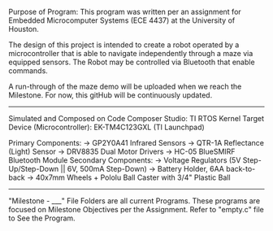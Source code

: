 Purpose of Program: This program was written per an assignment for Embedded 
Microcomputer Systems (ECE 4437) at the University of Houston. 

The design of this project is intended to create a robot operated by a 
microcontroller that is able to navigate independently through a maze via equipped 
sensors. The Robot may be controlled via Bluetooth that enable commands. 

A run-through of the maze demo will be uploaded when we reach the Milestone. 
For now, this gitHub will be continuously updated.
____________________________________________________________________________________

Simulated and Composed on Code Composer Studio: TI RTOS Kernel
Target Device (Microcontroller): EK-TM4C123GXL (TI Launchpad)

Primary Components:
-> GP2Y0A41 Infrared Sensors
-> QTR-1A Reflectance (Light) Sensor
-> DRV8835 Dual Motor Drivers
-> HC-05 BlueSMIRF Bluetooth Module
Secondary Components:
-> Voltage Regulators (5V Step-Up/Step-Down || 6V, 500mA Step-Down)
-> Battery Holder, 6AA back-to-back
-> 40x7mm Wheels + Pololu Ball Caster with 3/4" Plastic Ball
____________________________________________________________________________________

"Milestone - ___" File Folders are all current Programs. These programs are focused 
on Milestone Objectives per the Assignment.
	Refer to "empty.c" file to See the Program. 
